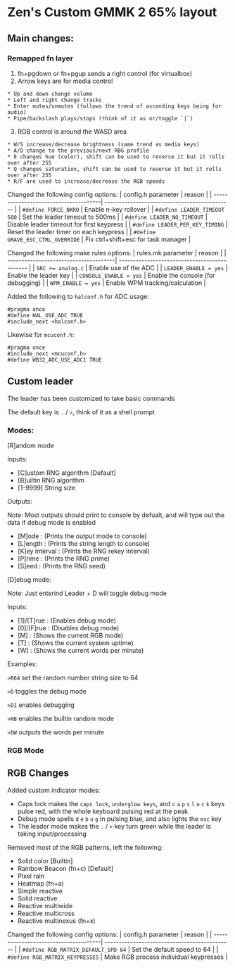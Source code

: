 # Zen's Custom GMMK 2 65% layout

## Main changes:

### Remapped fn layer

  1. fn+pgdown or fn+pgup sends a right control (for virtualbox)
  2. Arrow keys are for media control

    * Up and down change volume
    * Left and right change tracks
    * Enter mutes/unmutes (follows the trend of ascending keys being for audio)
    * Pipe/backslash plays/stops (think of it as or/toggle `|`)
  3. RGB control is around the WASD area

    * W/S increase/decrease brightness (same trend as media keys)
    * A/D change to the previous/next RBG profile 
    * E changes hue (color), shift can be used to reverse it but it rolls over after 255
    * Q changes saturation, shift can be used to reverse it but it rolls over after 255
    * R/F are used to increase/decrease the RGB speeds

Changed the following config options:
| config.h parameter			| reason					|
| --------------------------------------| ---------------------------------------------	|
| `#define FORCE_NKRO`			| Enable n-key rollover				|
| `#define LEADER_TIMEOUT 500`		| Set the leader timeout to 500ms		|
| `#define LEADER_NO_TIMEOUT`		| Disable leader timeout for first keypress	|
| `#define LEADER_PER_KEY_TIMING`	| Reset the leader timer on each keypress	|
| `#define GRAVE_ESC_CTRL_OVERRIDE`	| Fix ctrl+shift+esc for task manager		|

Changed the following make rules options:
| rules.mk parameter			| reason					|
| --------------------------------------| ---------------------------------------------	|
| `SRC += analog.c`			| Enable use of the ADC 			|
| `LEADER_ENABLE = yes`			| Enable the leader key				|
| `CONSOLE_ENABLE = yes`		| Enable the console (for debugging)		|
| `WPM_ENABLE = yes`			| Enable WPM tracking/calculation		|

Added the following to `halconf.h` for ADC usage:
```
#pragma once
#define HAL_USE_ADC TRUE
#include_next <halconf.h>
```

Likewise for `mcuconf.h`:
```
#pragma once
#include_next <mcuconf.h>
#define WB32_ADC_USE_ADC1 TRUE
```


## Custom leader

The leader has been customized to take basic commands

The default key is `.` / `>`, think of it as a shell prompt

### Modes:

[R]andom mode

Inputs:

  * [C]ustom RNG algorithm		[Default]
  * [B]uiltin RNG algorithm
  * [1-9999] String size

Outputs:

Note: Most outputs should print to console by defualt, and will type out the data if debug mode is enabled

  * [M]ode		:	(Prints the output mode to console)
  * [L]ength		:	(Prints the string length to console)
  * [K]ey interval	:	(Prints the RNG rekey interval)
  * [P]rime		:	(Prints the RNG prime)
  * [S]eed		:	(Prints the RNG seed)

[D]ebug mode:

Note: Just enterind Leader + D will toggle debug mode

Inputs:

  * [1]/[T]rue		:	(Enables debug mode)
  * [0]/[F]rue		:	(Disables debug mode)
  * [M]			:	(Shows the current RGB mode)
  * [T]			:	(Shows the current system uptime)
  * [W]			:	(Shows the current words per minute)

Examples:

`>R64` set the random number string size to 64

`>D` toggles the debug mode

`>D1` enables debugging

`>RB` enables the builtin random mode

`>DW` outputs the words per minute


### RGB Mode

## RGB Changes

Added custom indicator modes:
  * Caps lock makes the `caps lock`, `underglow keys`, and `c` `a` `p` `s` `l` `o` `c` `k` keys pulse red, with the whole keyboard pulsing red at the peak
  * Debug mode spells `d` `e` `b` `u` `g` in pulsing blue, and also lights the `esc` key
  * The leader mode makes the `.` / `>` key turn green while the leader is taking input/processing

Removed most of the RGB patterns, left the following:
  * Solid color			[Builtin]
  * Rainbow Beacon	(fn+c)	[Default]
  * Pixel rain
  * Heatmap		(fn+a)
  * Simple reactive
  * Solid reactive
  * Reactive multiwide
  * Reactive multicross
  * Reactive multinexus (fn+x)
	
Changed the following config options:
| config.h parameter			| reason					|
| --------------------------------------| ---------------------------------------------	|
| `#define RGB_MATRIX_DEFAULT_SPD 64`	| Set the default speed to 64			|
| `#define RGB_MATRIX_KEYPRESSES`	| Make RGB process individual keypresses	|



